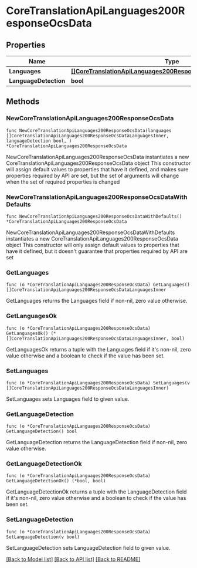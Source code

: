 # CoreTranslationApiLanguages200ResponseOcsData

## Properties

Name | Type | Description | Notes
------------ | ------------- | ------------- | -------------
**Languages** | [**[]CoreTranslationApiLanguages200ResponseOcsDataLanguagesInner**](CoreTranslationApiLanguages200ResponseOcsDataLanguagesInner.md) |  | 
**LanguageDetection** | **bool** |  | 

## Methods

### NewCoreTranslationApiLanguages200ResponseOcsData

`func NewCoreTranslationApiLanguages200ResponseOcsData(languages []CoreTranslationApiLanguages200ResponseOcsDataLanguagesInner, languageDetection bool, ) *CoreTranslationApiLanguages200ResponseOcsData`

NewCoreTranslationApiLanguages200ResponseOcsData instantiates a new CoreTranslationApiLanguages200ResponseOcsData object
This constructor will assign default values to properties that have it defined,
and makes sure properties required by API are set, but the set of arguments
will change when the set of required properties is changed

### NewCoreTranslationApiLanguages200ResponseOcsDataWithDefaults

`func NewCoreTranslationApiLanguages200ResponseOcsDataWithDefaults() *CoreTranslationApiLanguages200ResponseOcsData`

NewCoreTranslationApiLanguages200ResponseOcsDataWithDefaults instantiates a new CoreTranslationApiLanguages200ResponseOcsData object
This constructor will only assign default values to properties that have it defined,
but it doesn't guarantee that properties required by API are set

### GetLanguages

`func (o *CoreTranslationApiLanguages200ResponseOcsData) GetLanguages() []CoreTranslationApiLanguages200ResponseOcsDataLanguagesInner`

GetLanguages returns the Languages field if non-nil, zero value otherwise.

### GetLanguagesOk

`func (o *CoreTranslationApiLanguages200ResponseOcsData) GetLanguagesOk() (*[]CoreTranslationApiLanguages200ResponseOcsDataLanguagesInner, bool)`

GetLanguagesOk returns a tuple with the Languages field if it's non-nil, zero value otherwise
and a boolean to check if the value has been set.

### SetLanguages

`func (o *CoreTranslationApiLanguages200ResponseOcsData) SetLanguages(v []CoreTranslationApiLanguages200ResponseOcsDataLanguagesInner)`

SetLanguages sets Languages field to given value.


### GetLanguageDetection

`func (o *CoreTranslationApiLanguages200ResponseOcsData) GetLanguageDetection() bool`

GetLanguageDetection returns the LanguageDetection field if non-nil, zero value otherwise.

### GetLanguageDetectionOk

`func (o *CoreTranslationApiLanguages200ResponseOcsData) GetLanguageDetectionOk() (*bool, bool)`

GetLanguageDetectionOk returns a tuple with the LanguageDetection field if it's non-nil, zero value otherwise
and a boolean to check if the value has been set.

### SetLanguageDetection

`func (o *CoreTranslationApiLanguages200ResponseOcsData) SetLanguageDetection(v bool)`

SetLanguageDetection sets LanguageDetection field to given value.



[[Back to Model list]](../README.md#documentation-for-models) [[Back to API list]](../README.md#documentation-for-api-endpoints) [[Back to README]](../README.md)


